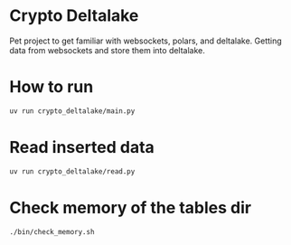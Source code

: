 # Crypto Deltalake

Pet project to get familiar with websockets, polars, and deltalake.
Getting data from websockets and store them into deltalake.

# How to run

```sh
uv run crypto_deltalake/main.py
```

# Read inserted data

```sh
uv run crypto_deltalake/read.py
```
# Check memory of the tables dir

```sh
./bin/check_memory.sh
```
